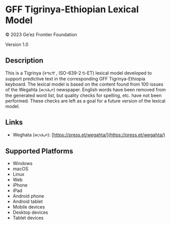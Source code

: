 GFF Tigrinya-Ethiopian Lexical Model
====================================

© 2023 Geʾez Frontier Foundation

Version 1.0

Description
-----------

This is a Tigrinya (ትግርኛ , ISO-639-2 ti-ET) lexical model developed to support predictive text in 
the corresponding GFF Tigrinya-Ethiopia keyboard.  The lexical model is based on the content found from 100
issues of the Wegahta (ወጋሕታ) newspaper. English words have been removed from the generated word list,
but quality checks for spelling, etc. have not been performed.  These checks are left as a goal for a
future version of the lexical model.


Links
-----
* Weghata (ወጋሕታ): [https://press.et/wegahta/](https://press.et/wegahta/)


Supported Platforms
-------------------
 * Windows
 * macOS
 * Linux
 * Web
 * iPhone
 * iPad
 * Android phone
 * Android tablet
 * Mobile devices
 * Desktop devices
 * Tablet devices